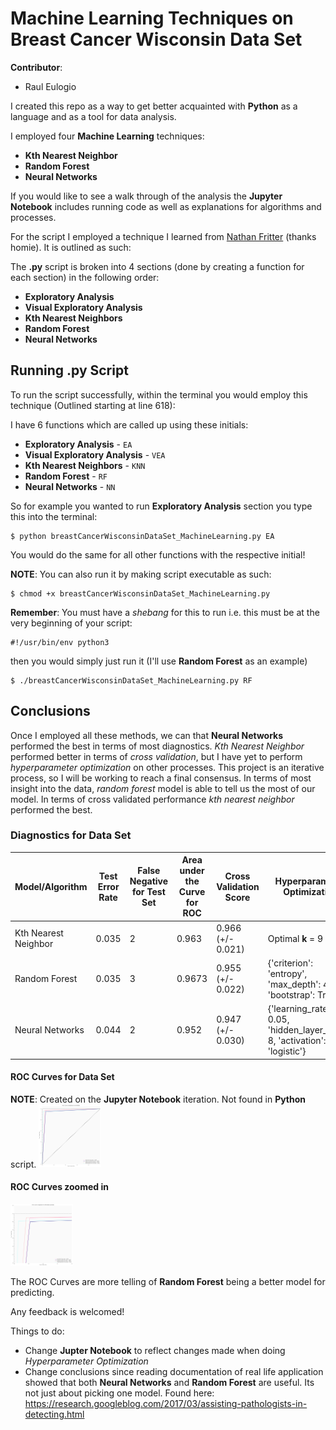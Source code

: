 # Machine Learning Techniques on Breast Cancer Wisconsin Data Set

**Contributor**:
+ Raul Eulogio

I created this repo as a way to get better acquainted with **Python** as a language and as a tool for data analysis. 

I employed four **Machine Learning** techniques:
+ **Kth Nearest Neighbor**
+ **Random Forest**
+ **Neural Networks**

If you would like to see a walk through of the analysis the **Jupyter Notebook** includes running code as well as explanations for algorithms and processes. 

For the script I employed a technique I learned from [Nathan Fritter](https://github.com/Njfritter) (thanks homie). It is outlined as such:

The **.py** script is broken into 4 sections (done by creating a function for each section) in the following order:
+ **Exploratory Analysis**
+ **Visual Exploratory Analysis**
+ **Kth Nearest Neighbors**
+ **Random Forest**
+ **Neural Networks**

## Running .py Script

To run the script successfully, within the terminal you would employ this technique (Outlined starting at line 618):

I have 6 functions which are called up using these initials:
+ **Exploratory Analysis** - `EA`
+ **Visual Exploratory Analysis** - `VEA`
+ **Kth Nearest Neighbors** - `KNN`
+ **Random Forest** - `RF`
+ **Neural Networks** - `NN`

So for example you wanted to run **Exploratory Analysis** section you type this into the terminal:

	$ python breastCancerWisconsinDataSet_MachineLearning.py EA

You would do the same for all other functions with the respective initial!

**NOTE**: You can also run it by making script executable as such:

	$ chmod +x breastCancerWisconsinDataSet_MachineLearning.py


**Remember**: You must have a *shebang* for this to run i.e. this must be at the very beginning of your script:

	#!/usr/bin/env python3

then you would simply just run it (I'll use **Random Forest** as an example)

	$ ./breastCancerWisconsinDataSet_MachineLearning.py RF

## Conclusions
Once I employed all these methods, we can that **Neural Networks** performed the best in terms of most diagnostics. *Kth Nearest Neighbor* performed better in terms of *cross validation*, but I have yet to perform *hyperparameter optimization* on other processes.  This project is an iterative process, so I will be working to reach a final consensus. In terms of most insight into the data, *random forest* model is able to tell us the most of our model. In terms of cross validated performance *kth nearest neighbor* performed the best.  

### Diagnostics for Data Set

| Model/Algorithm 	| Test Error Rate 	| False Negative for Test Set 	| Area under the Curve for ROC | Cross Validation Score | Hyperparameter Optimization | 
|-----------------|-----------------|-------------------------------|----------------------------|-----------|------|
| Kth Nearest Neighbor | 0.035 |	2 |	0.963 | 0.966 (+/-  0.021) | Optimal **k** = 9 |
| Random Forest 	|  0.035	| 3 	| 0.9673 |  0.955 (+/-  0.022) |  {'criterion': 'entropy', 'max_depth': 4, 'bootstrap': True} | 
| Neural Networks 	| 0.044 	| 2 	| 0.952 |  0.947 (+/-  0.030) |  {'learning_rate_init': 0.05, 'hidden_layer_sizes': 8, 'activation': 'logistic'} | 


#### ROC Curves for Data Set
**NOTE**: Created on the **Jupyter Notebook** iteration. Not found in **Python** script. 
<img src="images/rocNotebook.png" style="width: 100px;"/>

#### ROC Curves zoomed in
<img src="images/rocClose.png" style="width: 100px;"/>

The ROC Curves are more telling of **Random Forest** being a better model for predicting. 

Any feedback is welcomed!

Things to do:
+ Change **Jupter Notebook** to reflect changes made when doing *Hyperparameter Optimization*
+ Change conclusions since reading documentation of real life application showed that both **Neural Networks** and **Random Forest** are useful. Its not just about picking one model. Found here: https://research.googleblog.com/2017/03/assisting-pathologists-in-detecting.html